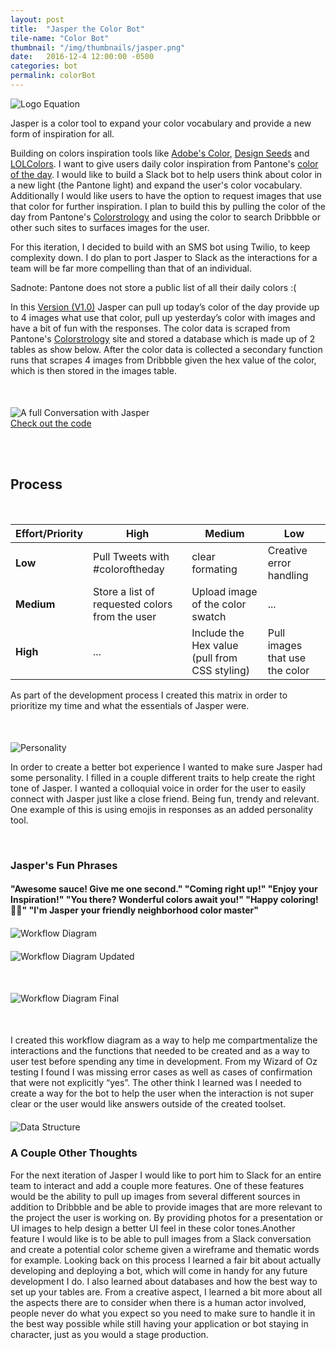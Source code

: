 ```yaml
---
layout: post
title:  "Jasper the Color Bot"
tile-name: "Color Bot"
thumbnail: "/img/thumbnails/jasper.png"
date:   2016-12-4 12:00:00 -0500
categories: bot
permalink: colorBot
---
```


<div class="image-container"><img src="../img/colorBot/intro.svg" alt="Logo Equation" class="image-center"/></div>

Jasper is a color tool to expand your color vocabulary and provide a new form of inspiration for all.

Building on colors inspiration tools like [Adobe's Color](http://color.adobe.com), [Design Seeds](https://www.design-seeds.com/blog/) and [LOLColors](http://www.lolcolors.com). I want to give users daily color inspiration from Pantone's [color of the day](https://www.pantone.com/colorstrology). I would like to build a Slack bot to help users think about color in a new light (the Pantone light) and expand the user's color vocabulary. Additionally I would like users to have the option to request images that use that color for further inspiration. I plan to build this by pulling the color of the day from Pantone's [Colorstrology]( https://www.pantone.com/colorstrology) and using the color to search Dribbble or other such sites to surfaces images for the user.

For this iteration, I decided to build with an SMS bot using Twilio, to keep complexity down. I do plan to port Jasper to Slack as the interactions for a team will be far more compelling than that of an individual.

Sadnote: Pantone does not store a public list of all their daily colors :(

In this [Version (V1.0)]( https://github.com/naher94/rehanbutt.com/releases/tag/V1.0) Jasper can pull up today’s color of the day provide up to 4 images what use that color, pull up yesterday’s color with images and have a bit of fun with the responses. The color data is scraped from Pantone's [Colorstrology](https://www.pantone.com/colorstrology) site and stored a database which is made up of 2 tables as show below. After the color data is collected a secondary function runs that scrapes 4 images from Dribbble given the hex value of the color, which is then stored in the images table.


<div class="image-container" style="margin-top:50px;"><img src="../img/colorBot/conversation.png" alt="A full Conversation with Jasper"/></div>

<div>
<a target="_blank" href="https://github.com/naher94/jasper">
    <div class="colorBotButton contentButton"> Check out the code
    </div>
</a>
</div>

<br><br>

## Process

<br>

| Effort/Priority | High   | Medium    | Low |
| --------------- | ------ | -------   | --- |
| **Low**         | Pull Tweets with #coloroftheday | clear formating | Creative error handling |
| **Medium**      | Store a list of requested colors from the user   |   Upload image of the color swatch | ... |
| **High**        | ...  | Include the Hex value (pull from CSS styling) | Pull images that use the color |

As part of the development process I created this matrix in order to prioritize my time and what the essentials of Jasper were.

<div class="image-container" style="margin-top:50px;"><img src="../img/colorBot/personality.svg" alt="Personality"/></div>

In order to create a better bot experience I wanted to make sure Jasper had some personality. I filled in a couple different traits to help create the right tone of Jasper. I wanted a colloquial voice in order for the user to easily connect with Jasper just like a close friend. Being fun, trendy and relevant. One example of this is using emojis in responses as an added personality tool.

<br>

### Jasper's Fun Phrases

#### "Awesome sauce! Give me one second." "Coming right up!" "Enjoy your Inspiration!" "You there? Wonderful colors await you!" "Happy coloring! 🎨🎉" "I'm Jasper your friendly neighborhood color master"

<div class="small-12 medium-6 large-6 columns image-container" style="margin-top:20px;"><img src="../img/colorBot/workflowDiagram.png" alt="Workflow Diagram"/></div>  

<div class="small-12 medium-6 large-6 columns image-container" style="margin-top:20px; margin-bottom:50px;"><img src="../img/colorBot/workflowDiagramUpdated.png" alt="Workflow Diagram Updated"/></div>

<div class="image-container" style="margin-top:20px; margin-bottom:50px;"><img src="../img/colorBot/workflowDiagramFinal.png" alt="Workflow Diagram Final"/></div>


I created this workflow diagram as a way to help me compartmentalize the interactions and the functions that needed to be created and as a way to user test before spending any time in development. From my Wizard of Oz testing I found I was missing error cases as well as cases of confirmation that were not explicitly “yes”. The other think I learned was I needed to create a way for the bot to help the user when the interaction is not super clear or the user would like answers outside of the created toolset.

<div class="image-container" style="margin-top:20px;"><img src="../img/colorBot/dataStructure.png" alt="Data Structure"/></div>

### A Couple Other Thoughts

For the next iteration of Jasper I would like to port him to Slack for an entire team to interact and add a couple more features. One of these features would be the ability to pull up images from several different sources in addition to Dribbble and be able to provide images that are more relevant to the project the user is working on. By providing photos for a presentation or UI images to help design a better UI feel in these color tones.Another feature I would like is to be able to pull images from a Slack conversation and create a potential color scheme given a wireframe and thematic words for example.
Looking back on this process I learned a fair bit about actually developing and deploying a bot, which will come in handy for any future development I do. I also learned about databases and how the best way to set up your tables are. From a creative aspect, I learned a bit more about all the aspects there are to consider when there is a human actor involved, people never do what you expect so you need to make sure to handle it in the best way possible while still having your application or bot staying in character, just as you would a stage production.

